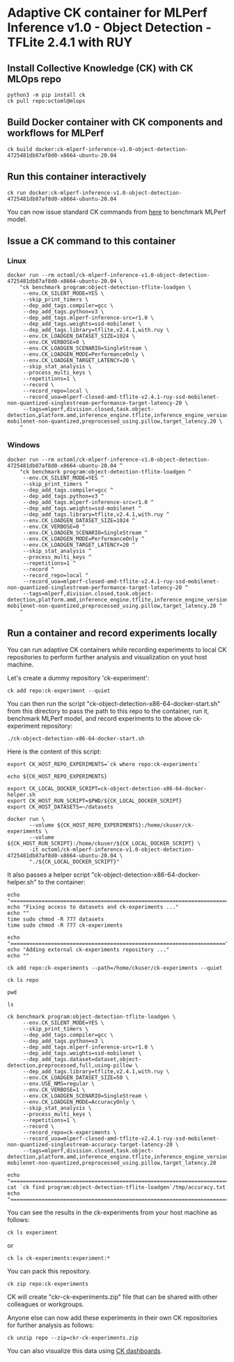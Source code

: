 # Adaptive CK container for MLPerf Inference v1.0 - Object Detection - TFLite 2.4.1 with RUY

## Install Collective Knowledge (CK) with CK MLOps repo

```
python3 -m pip install ck
ck pull repo:octoml@mlops
```

## Build Docker container with CK components and workflows for MLPerf

```
ck build docker:ck-mlperf-inference-v1.0-object-detection-4725481db87af8d0-x8664-ubuntu-20.04
```

## Run this container interactively

```
ck run docker:ck-mlperf-inference-v1.0-object-detection-4725481db87af8d0-x8664-ubuntu-20.04
```

You can now issue standard CK commands from [here](ck-object-detection-x86-64.md) to benchmark MLPerf model.

## Issue a CK command to this container

### Linux
```
docker run --rm octoml/ck-mlperf-inference-v1.0-object-detection-4725481db87af8d0-x8664-ubuntu-20.04 \
    "ck benchmark program:object-detection-tflite-loadgen \
     --env.CK_SILENT_MODE=YES \
     --skip_print_timers \
     --dep_add_tags.compiler=gcc \
     --dep_add_tags.python=v3 \
     --dep_add_tags.mlperf-inference-src=r1.0 \
     --dep_add_tags.weights=ssd-mobilenet \
     --dep_add_tags.library=tflite,v2.4.1,with.ruy \
     --env.CK_LOADGEN_DATASET_SIZE=1024 \
     --env.CK_VERBOSE=0 \
     --env.CK_LOADGEN_SCENARIO=SingleStream \
     --env.CK_LOADGEN_MODE=PerformanceOnly \
     --env.CK_LOADGEN_TARGET_LATENCY=20 \
     --skip_stat_analysis \
     --process_multi_keys \
     --repetitions=1 \
     --record \
     --record_repo=local \
     --record_uoa=mlperf-closed-amd-tflite-v2.4.1-ruy-ssd-mobilenet-non-quantized-singlestream-performance-target-latency-20 \
     --tags=mlperf,division.closed,task.object-detection,platform.amd,inference_engine.tflite,inference_engine_version.v2.4.1,inference_engine_backend.ruy,scenario.singlestream,mode.performance,workload.ssd-mobilenet-non-quantized,preprocessed_using.pillow,target_latency.20 \
    "
```

### Windows
```
docker run --rm octoml/ck-mlperf-inference-v1.0-object-detection-4725481db87af8d0-x8664-ubuntu-20.04 ^
    "ck benchmark program:object-detection-tflite-loadgen ^
     --env.CK_SILENT_MODE=YES ^
     --skip_print_timers ^
     --dep_add_tags.compiler=gcc ^
     --dep_add_tags.python=v3 ^
     --dep_add_tags.mlperf-inference-src=r1.0 ^
     --dep_add_tags.weights=ssd-mobilenet ^
     --dep_add_tags.library=tflite,v2.4.1,with.ruy ^
     --env.CK_LOADGEN_DATASET_SIZE=1024 ^
     --env.CK_VERBOSE=0 ^
     --env.CK_LOADGEN_SCENARIO=SingleStream ^
     --env.CK_LOADGEN_MODE=PerformanceOnly ^
     --env.CK_LOADGEN_TARGET_LATENCY=20 ^
     --skip_stat_analysis ^
     --process_multi_keys ^
     --repetitions=1 ^
     --record ^
     --record_repo=local ^
     --record_uoa=mlperf-closed-amd-tflite-v2.4.1-ruy-ssd-mobilenet-non-quantized-singlestream-performance-target-latency-20 ^
     --tags=mlperf,division.closed,task.object-detection,platform.amd,inference_engine.tflite,inference_engine_version.v2.4.1,inference_engine_backend.ruy,scenario.singlestream,mode.performance,workload.ssd-mobilenet-non-quantized,preprocessed_using.pillow,target_latency.20 ^
    "
```

## Run a container and record experiments locally

You can run adaptive CK containers while recording experiments to local CK repositories to perform further analysis and visualization on yout host machine.

Let's create a dummy repository 'ck-experiment':
```
ck add repo:ck-experiment --quiet
```

You can then run the script "ck-object-detection-x86-64-docker-start.sh" from this directory
to pass the path to this repo to the container, run it, benchmark MLPerf model, and record 
experiments to the above ck-experiment repository:

```
./ck-object-detection-x86-64-docker-start.sh
```

Here is the content of this script:
```
export CK_HOST_REPO_EXPERIMENTS=`ck where repo:ck-experiments`

echo ${CK_HOST_REPO_EXPERIMENTS}

export CK_LOCAL_DOCKER_SCRIPT=ck-object-detection-x86-64-docker-helper.sh
export CK_HOST_RUN_SCRIPT=$PWD/${CK_LOCAL_DOCKER_SCRIPT}
export CK_HOST_DATASETS=~/datasets

docker run \
       --volume ${CK_HOST_REPO_EXPERIMENTS}:/home/ckuser/ck-experiments \
       --volume ${CK_HOST_RUN_SCRIPT}:/home/ckuser/${CK_LOCAL_DOCKER_SCRIPT} \
       -it octoml/ck-mlperf-inference-v1.0-object-detection-4725481db87af8d0-x8664-ubuntu-20.04 \
       "./${CK_LOCAL_DOCKER_SCRIPT}"
```

It also passes a helper script "ck-object-detection-x86-64-docker-helper.sh" to the container:
```
echo "======================================================================="
echo "Fixing access to datasets and ck-experiments ..."
echo ""
time sudo chmod -R 777 datasets
time sudo chmod -R 777 ck-experiments

echo "====================================================================="
echo "Adding external ck-experiments repository ..."
echo ""

ck add repo:ck-experiments --path=/home/ckuser/ck-experiments --quiet

ck ls repo

pwd

ls

ck benchmark program:object-detection-tflite-loadgen \
     --env.CK_SILENT_MODE=YES \
     --skip_print_timers \
     --dep_add_tags.compiler=gcc \
     --dep_add_tags.python=v3 \
     --dep_add_tags.mlperf-inference-src=r1.0 \
     --dep_add_tags.weights=ssd-mobilenet \
     --dep_add_tags.dataset=dataset,object-detection,preprocessed,full,using-pillow \
     --dep_add_tags.library=tflite,v2.4.1,with.ruy \
     --env.CK_LOADGEN_DATASET_SIZE=50 \
     --env.USE_NMS=regular \
     --env.CK_VERBOSE=1 \
     --env.CK_LOADGEN_SCENARIO=SingleStream \
     --env.CK_LOADGEN_MODE=AccuracyOnly \
     --skip_stat_analysis \
     --process_multi_keys \
     --repetitions=1 \
     --record \
     --record_repo=ck-experiments \
     --record_uoa=mlperf-closed-amd-tflite-v2.4.1-ruy-ssd-mobilenet-non-quantized-singlestream-accuracy-target-latency-20 \
     --tags=mlperf,division.closed,task.object-detection,platform.amd,inference_engine.tflite,inference_engine_version.v2.4.1,inference_engine_backend.ruy,scenario.singlestream,mode.accuracy,workload.ssd-mobilenet-non-quantized,preprocessed_using.pillow,target_latency.20

echo "======================================================================="
cat `ck find program:object-detection-tflite-loadgen`/tmp/accuracy.txt 
echo "======================================================================="

```

You can see the results in the ck-experiments from your host machine as follows:
```
ck ls experiment
```
or
```
ck ls ck-experiments:experiment:*
```

You can pack this repository.
```
ck zip repo:ck-experiments
```

CK will create "ckr-ck-experiments.zip" file that can be shared with other colleagues or workgroups.

Anyone else can now add these experiments in their own CK repositories for further analysis as follows:
```
ck unzip repo --zip=ckr-ck-experiments.zip
```

You can also visualize this data using [CK dashboards](../results/ck-dashboard.md).
